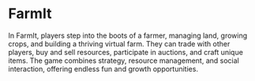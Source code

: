 # FarmIt

In FarmIt, players step into the boots of a farmer, managing land, growing
crops, and building a thriving virtual farm. They can trade with other players,
buy and sell resources, participate in auctions, and craft unique items. The
game combines strategy, resource management, and social interaction, offering
endless fun and growth opportunities.
